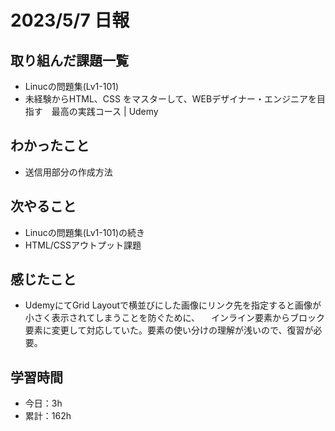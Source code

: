 # 2023/5/7 日報
## 取り組んだ課題一覧
- Linucの問題集(Lv1-101)
- 未経験からHTML、CSS をマスターして、WEBデザイナー・エンジニアを目指す　最高の実践コース | Udemy

## わかったこと
- 送信用部分の作成方法

## 次やること
- Linucの問題集(Lv1-101)の続き
- HTML/CSSアウトプット課題

## 感じたこと
- UdemyにてGrid Layoutで横並びにした画像にリンク先を指定すると画像が小さく表示されてしまうことを防ぐために、
　インライン要素からブロック要素に変更して対応していた。要素の使い分けの理解が浅いので、復習が必要。

## 学習時間
- 今日：3h
- 累計：162h
